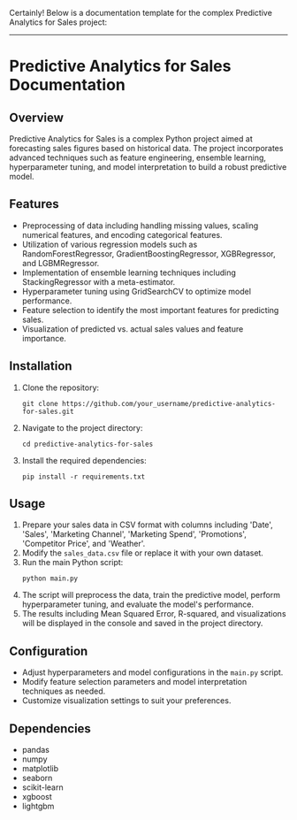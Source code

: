 Certainly! Below is a documentation template for the complex Predictive Analytics for Sales project:

---

# Predictive Analytics for Sales Documentation

## Overview
Predictive Analytics for Sales is a complex Python project aimed at forecasting sales figures based on historical data. The project incorporates advanced techniques such as feature engineering, ensemble learning, hyperparameter tuning, and model interpretation to build a robust predictive model.

## Features
- Preprocessing of data including handling missing values, scaling numerical features, and encoding categorical features.
- Utilization of various regression models such as RandomForestRegressor, GradientBoostingRegressor, XGBRegressor, and LGBMRegressor.
- Implementation of ensemble learning techniques including StackingRegressor with a meta-estimator.
- Hyperparameter tuning using GridSearchCV to optimize model performance.
- Feature selection to identify the most important features for predicting sales.
- Visualization of predicted vs. actual sales values and feature importance.

## Installation
1. Clone the repository:
   ```
   git clone https://github.com/your_username/predictive-analytics-for-sales.git
   ```
2. Navigate to the project directory:
   ```
   cd predictive-analytics-for-sales
   ```
3. Install the required dependencies:
   ```
   pip install -r requirements.txt
   ```

## Usage
1. Prepare your sales data in CSV format with columns including 'Date', 'Sales', 'Marketing Channel', 'Marketing Spend', 'Promotions', 'Competitor Price', and 'Weather'.
2. Modify the `sales_data.csv` file or replace it with your own dataset.
3. Run the main Python script:
   ```
   python main.py
   ```
4. The script will preprocess the data, train the predictive model, perform hyperparameter tuning, and evaluate the model's performance.
5. The results including Mean Squared Error, R-squared, and visualizations will be displayed in the console and saved in the project directory.

## Configuration
- Adjust hyperparameters and model configurations in the `main.py` script.
- Modify feature selection parameters and model interpretation techniques as needed.
- Customize visualization settings to suit your preferences.

## Dependencies
- pandas
- numpy
- matplotlib
- seaborn
- scikit-learn
- xgboost
- lightgbm

